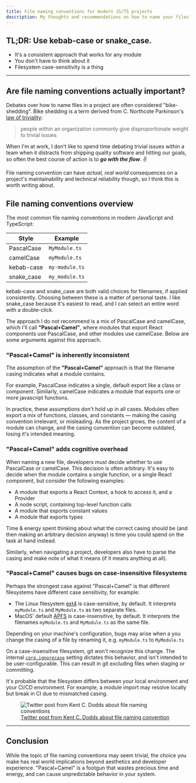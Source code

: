 ```yaml
---
title: File naming conventions for modern JS/TS projects
description: My thoughts and recommendations on how to name your files in a JS/TS project. A topic often deemed non-important, but one that has real-world implications.
---
```


## TL;DR: Use kebab-case or snake_case.

- It's a consistent approach that works for any module
- You don't have to think about it
- Filesystem case-sensitivity is a thing

---

## Are file naming conventions actually important?

Debates over how to name files in a project are often considered
"bike-shedding". Bike shedding is a term derived from C. Northcote Parkinson's
[law of triviality](https://en.wikipedia.org/wiki/Law_of_triviality):

> people within an organization commonly give disproportionate weight to trivial issues

When I'm at work, I don't like to spend time debating trivial issues
within a team when it distracts from shipping quality software and hitting our
goals, so often the best course of action is to **_go with the flow_**. ✌️

File naming convention can have _actual, real world_ consequences on a
project's maintainability and technical reliability though, so I think this is worth
writing about.

## File naming conventions overview

The most common file naming conventions in modern JavaScript and TypeScript:

| Style      | Example        |
| ---------- | -------------- |
| PascalCase | `MyModule.ts`  |
| camelCase  | `myModule.ts`  |
| kebab-case | `my-module.ts` |
| snake_case | `my_module.ts` |

kebab-case and snake_case are both valid choices for filenames, if applied
consistently. Choosing between these is a matter of personal taste. I
like snake_case because it's easiest to read, and I can select an entire word
with a double-click.

The approach I do not recommend is a mix of PascalCase and
camelCase, which I'll call **"Pascal+Camel"**, where modules that export React components use PascalCase,
and other modules use camelCase. Below are some arguments against this approach.

### "Pascal+Camel" is inherently inconsistent

The assumption of the **"Pascal+Camel"** approach is that the filename casing indicates what a module contains.

For example, PascalCase indicates a single, default export like a
class or component. Similarly, camelCase indicates a module that exports one or more
javascript functions.

In practice, these assumptions don't hold up in all cases. Modules often export
a mix of functions, classes, and constants — making the casing convention
irrelevant, or misleading. As the project grows, the content of a module can
change, and the casing convention can become outdated, losing it's
intended meaning.

### "Pascal+Camel" adds cognitive overhead

When naming a new file, developers must decide whether to use PascalCase or
camelCase. This decision is often arbitrary. It's easy to decide when the
module contains a single function, or a single React component, but consider the
following examples:

- A module that exports a React Context, a hook to access it, and a Provider
- A node script, containing top-level function calls
- A module that exports constant values
- A module that exports types

Time & energy spent thinking about what the correct casing should be (and then
making an arbitrary decision anyway) is time you could spend on the task at
hand instead.

Similarly, when navigating a project, developers also have to parse the casing
and make note of what it means (if it means anything at all).

### "Pascal+Camel" causes bugs on case-insensitive filesystems

Perhaps the strongest case against "Pascal+Camel" is that different filesystems
have different case sensitivity, for example:

- The Linux filesystem [ext4](https://en.wikipedia.org/wiki/Ext4) is
  case-sensitive, by default. It interprets `myModule.ts` and `MyModule.ts` as two
  separate files.
- MacOS' default [APFS](https://en.wikipedia.org/wiki/Apple_File_System) is
  case-insensitive, by default. It interprets the filenames `myModule.ts` and
  `MyModule.ts` as the same file.

Depending on your machine's configuration, bugs may arise when a you change the
casing of a file by renaming it, e.g.
`myModule.ts` to `MyModule.ts`

On a case-insensitive filesystem, git won't recognize this change. The internal
[`core.ignorecase`](https://git-scm.com/docs/git-config#Documentation/git-config.txt-coreignoreCase)
setting dictates this behavior, and isn't intended to be user-configurable.
This can result in git excluding files when staging or committing.

It's probable that the filesystem differs between your
local environment and your CI/CD environment. For example, a
module import may resolve locally but break in CI due to mismatched casing.

<figure>
    <img alt="Twitter post from Kent C. Dodds about file naming conventions" src="../assets/2024-12-18-kent-c-dodds-tweet.png"></img>
    <figcaption><a href="https://x.com/kentcdodds/status/1249870276688371713">Twitter post from Kent C. Dodds about file naming convention</a></figcaption>
</figure>

---

## Conclusion

While the topic of file naming conventions may seem trivial, the choice you make
has real world implications beyond aesthetics and developer experience.
"Pascal+Camel" is a footgun that wastes precious time and energy, and can cause
unpredictable behavior in your system.
